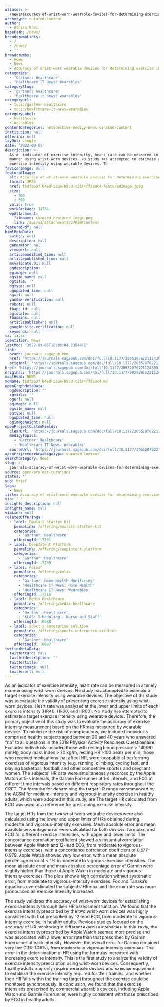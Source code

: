 ```yaml
---
aliases: >-
  /news/accuracy-of-wrist-worn-wearable-devices-for-determining-exercise-intensity
archetype: curated-content
author:
  - Athira Ravi
basePath: /news/
breadcrumbLinks:
  - /
  - /news/
  - ''
breadcrumbs:
  - Home
  - News
  - Accuracy of wrist-worn wearable devices for determining exercise intensity
categories:
  - 'Gartner: Healthcare'
  - 'Healthcare IT News: Wearables'
categorySlug:
  - 'gartner: healthcare'
  - 'healthcare it news: wearables'
categoryUrl:
  - topic/gartner-healthcare
  - topic/healthcare-it-news-wearables
categoryLabel:
  - Healthcare
  - Wearables
contentCategories: netspective-medigy-news-curated-content
institution: null
offering: null
layOut: single
date: '2022-09-05'
description: >-
  As an indicator of exercise intensity, heart rate can be measured in a timely
  manner using wrist-worn devices. No study has attempted to estimate a target
  exercise intensity using wearable devices. Th
favIconImage: null
featuredImage:
  alt: Accuracy of wrist-worn wearable devices for determining exercise intensity
  format: JPEG
  href: f5dfaa3f-b4ed-532a-b9cd-c2174f73eac4-featuredImage.jpeg
  size:
    - 300
    - 590
  valid: true
  workPackage: 14734
  wpAttachment:
    fileName: Curated_Featured_Image.png
    link: /api/v3/attachments/27089/content
featuredPdf: null
htmlMetaData:
  author: null
  description: null
  generator: null
  viewport: null
  articlemodified_time: null
  articlepublished_time: null
  msvalidate.01: null
  ogdescription: ''
  ogimage: null
  ogsite_name: null
  ogtitle: ''
  ogtype: null
  ogupdated_time: null
  ogurl: null
  yandex-verification: null
  robots: null
  fbapp_id: null
  oglocale: null
  fbadmins: null
  articlepublisher: null
  google-site-verification: null
  keywords: null
id: 14734
identifier: News
lastMod: '2022-09-05T10:09:04.235448Z'
link:
  brand: journals.sagepub.com
  href: 'https://journals.sagepub.com/doi/full/10.1177/20552076221124393'
  original: 'https://journals.sagepub.com/doi/full/10.1177/20552076221124393'
href: 'https://journals.sagepub.com/doi/full/10.1177/20552076221124393'
original: 'https://journals.sagepub.com/doi/full/10.1177/20552076221124393'
mastHead: NEWS
mdName: f5dfaa3f-b4ed-532a-b9cd-c2174f73eac4.md
openGraphMetaData:
  ogdescription: ''
  ogtitle: ''
  ogurl: null
  ogimage: null
  ogsite_name: null
  ogtype: null
  ogupdated_time: null
  ogimageheight: null
openProjectCustomFields:
  cleanUrl: 'https://journals.sagepub.com/doi/full/10.1177/20552076221124393'
  medigyTopics:
    - 'Gartner: Healthcare'
    - 'Healthcare IT News: Wearables'
  sourceUrl: 'https://journals.sagepub.com/doi/full/10.1177/20552076221124393'
openProjectWorkPackageType: Curated Content
searchCategory: News
slug: >-
  journals-accuracy-of-wrist-worn-wearable-devices-for-determining-exercise-intensity
source: open-project-curations
status: ''
sub: brief
tags:
  - News
title: Accuracy of wrist-worn wearable devices for determining exercise intensity
via: ' '
insights_description: null
insights_name: null
viaLink: null
relatedOfferings:
  - label: Emulait Starter Kit
    permalink: /offering/emulait-starter-kit
    categories:
      - 'Gartner: Healthcare'
    offeringId: 17281
  - label: DeepIntent Platform
    permalink: /offering/deepintent-platform
    categories:
      - 'Gartner: Healthcare'
    offeringId: 17259
  - label: Polso™
    permalink: /offering/polso
    categories:
      - 'Gartner: Home Health Monitoring'
      - 'Healthcare IT News: Home Health'
      - 'Healthcare IT News: Wearables'
    offeringId: 17216
  - label: Medix Healthcare
    permalink: /offering/medix-healthcare
    categories:
      - 'Gartner: Healthcare'
      - 'KLAS: Scheduling - Nurse and Staff'
    offeringId: 16888
  - label: Spect's enterprise solution
    permalink: /offering/spects-enterprise-solution
    categories:
      - 'Gartner: Healthcare'
    offeringId: 16087
twitterMetaData:
  twittercard: null
  twitterdescription: ''
  twittertitle: ''
  twitterimage: null
  twitterurl: null
---
```

As an indicator of exercise intensity, heart rate can be measured in a timely manner using wrist-worn devices. No study has attempted to estimate a target exercise intensity using wearable devices. The objective of the study was to evaluate the validity of prescribing exercise intensity using wrist-worn devices. Heart rate was analyzed at the lower and upper limits of each exercise intensity (HR40, HR60, and HR89). No study has attempted to estimate a target exercise intensity using wearable devices. Therefore, the primary objective of this study was to evaluate the accuracy of exercise intensity measurement based on the HRmax measured by wearable devices. To minimize the risk of complications, the included individuals comprised healthy subjects aged between 20 and 40 years who answered “no” to all questions in the 2019 Physical Activity Readiness Questionnaire. Excluded individuals included those with resting blood pressure &gt; 140/90 mmHg, body mass index &gt; 30 kg/m, resting HR &gt;100 beats per min, those who received medications that affect HR, were incapable of performing exercises of vigorous intensity (e.g. running, climbing, cycling fast, and playing basketball, football, and other competitive sports), and pregnant women. The subjects’ HR data were simultaneously recorded by the Apple Watch at 5-s intervals, the Garmin Forerunner at 1-s intervals, and ECG at different time intervals based on different respiratory rates throughout the CPET. The formulas for determining the target HR range recommended by the ACSM for medium-intensity and vigorous-intensity exercise in healthy adults, which were adopted in this study, are The target HR calculated from ECG was used as a reference for prescribing exercise intensity.

The target HRs from the two wrist-worn wearable devices were also calculated using the lower and upper limits of HRs obtained during moderate and vigorous-intensity exercises. Mean absolute error and mean absolute percentage error were calculated for both devices, formulas, and ECG for different exercise intensities, with upper and lower limits. The concordance correlation coefficient showed a substantial correlation between Apple Watch and 12-lead ECG, from moderate to vigorous-intensity exercises, with a concordance correlation coefficient of 0.977–0.979. Apple Watch showed very low error, with a mean absolute percentage error of &lt; 1% in moderate to vigorous-exercise intensities. The mean absolute error and mean absolute percentage error of Garmin were slightly higher than those of Apple Watch in moderate and vigorous-intensity exercises. The plots show a high correlation without systematic error, from moderate to vigorous-intensity exercises. Fox and Tanaka’s equations overestimated the subjects’ HRmax, and the error rate was more pronounced as exercise intensity increased.

The study validates the accuracy of wrist-worn devices for establishing exercise intensity through their HR assessment function. We found that the exercise intensity prescribed by the two wrist-worn devices was highly consistent with that prescribed by 12-lead ECG, from moderate to vigorous-intensity exercise, in healthy adults. Previous studies focused on the accuracy of HR monitoring in different exercise intensities. In this study, the exercise intensity prescribed by Apple Watch seemed more precise and was associated with a lower error rate than that prescribed by Garmin Forerunner at each intensity. However, the overall error for Garmin remained very low (1.16–1.39%), from moderate to vigorous-intensity exercises. The error in the determination of HR using the formulas increased with increasing exercise intensity. This is the first study to analyze the validity of exercise intensity prescription using wrist-worn devices. Consequently, healthy adults may only require wearable devices and exercise equipment to establish the exercise intensity required for their training, and whether their HR falls within the training target throughout the exercise could be monitored synchronously. In conclusion, we found that the exercise intensities prescribed by commercial wearable devices, including Apple Watch and Garmin Forerunner, were highly consistent with those prescribed by ECG in healthy adults.